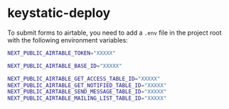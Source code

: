 # keystatic-deploy

To submit forms to airtable, you need to add a `.env` file in the project root
with the following environment variables:

```sh
NEXT_PUBLIC_AIRTABLE_TOKEN="XXXXX"

NEXT_PUBLIC_AIRTABLE_BASE_ID="XXXXX"

NEXT_PUBLIC_AIRTABLE_GET_ACCESS_TABLE_ID="XXXXX"
NEXT_PUBLIC_AIRTABLE_GET_NOTIFIED_TABLE_ID="XXXXX"
NEXT_PUBLIC_AIRTABLE_SEND_MESSAGE_TABLE_ID="XXXXX"
NEXT_PUBLIC_AIRTABLE_MAILING_LIST_TABLE_ID="XXXXX"
```
